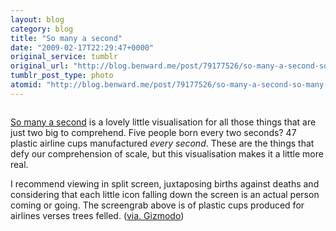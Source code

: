 ```yaml
---
layout: blog
category: blog
title: "So many a second"
date: "2009-02-17T22:29:47+0000"
original_service: tumblr
original_url: "http://blog.benward.me/post/79177526/so-many-a-second-so-many-a"
tumblr_post_type: photo
atomid: "http://blog.benward.me/post/79177526/so-many-a-second-so-many-a"
---
```

<figure class="photo">
  <img src="http://benward.me/res/tumblr/media/79177526/0.jpg" alt="">
</figure>

[So many a second](http://smas.studioludens.com/) is a lovely little visualisation for all those things that are just two big to comprehend. Five people born every two seconds? 47 plastic airline cups manufactured _every second_. These are the things that defy our comprehension of scale, but this visualisation makes it a little more real.

I recommend viewing in split screen, juxtaposing births against deaths and considering that each little icon falling down the screen is an actual person coming or going. The screengrab above is of plastic cups produced for airlines verses trees felled. ([via. Gizmodo](http://i.gizmodo.com/5155061/what-the-27-cellphones-produced-per-second-looks-like))